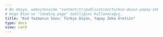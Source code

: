 ```yaml
---
# Bu dosya, websitenizde "content/tr/publication/turkce-dusun-yapay-zeka-uretsin" bölümünün ana sayfasını oluşturur.
# Hugo Blox'un "landing page" özelliğini kullanacağız.
title: "Kod Yazmanın Sonu: Türkçe Düşün, Yapay Zeka Üretsin"
type: docs
view: card
---
```

